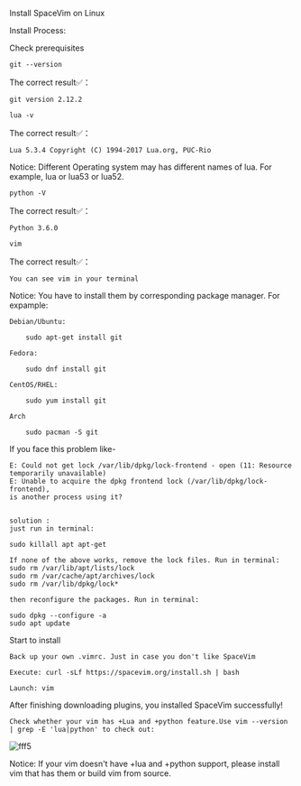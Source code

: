 
Install SpaceVim on Linux

Install Process:

Check prerequisites

    git --version

The correct result✅：

    git version 2.12.2

    lua -v

The correct result✅：

    Lua 5.3.4 Copyright (C) 1994-2017 Lua.org, PUC-Rio

Notice: Different Operating system may has different names of lua. For example, lua or lua53 or lua52.

    python -V

The correct result✅：

    Python 3.6.0

    vim

The correct result✅：

    You can see vim in your terminal

Notice: You have to install them by corresponding package manager. For expample:

    Debian/Ubuntu:

        sudo apt-get install git

    Fedora:

        sudo dnf install git

    CentOS/RHEL:

        sudo yum install git

    Arch

        sudo pacman -S git
        
        
If you face this problem like-

    E: Could not get lock /var/lib/dpkg/lock-frontend - open (11: Resource temporarily unavailable)  
    E: Unable to acquire the dpkg frontend lock (/var/lib/dpkg/lock-frontend),   
    is another process using it?
    
    
    solution : 
    just run in terminal:

    sudo killall apt apt-get

    If none of the above works, remove the lock files. Run in terminal:
    sudo rm /var/lib/apt/lists/lock
    sudo rm /var/cache/apt/archives/lock
    sudo rm /var/lib/dpkg/lock*

    then reconfigure the packages. Run in terminal:

    sudo dpkg --configure -a 
    sudo apt update 
     

Start to install

    Back up your own .vimrc. Just in case you don't like SpaceVim

    Execute: curl -sLf https://spacevim.org/install.sh | bash

    Launch: vim

After finishing downloading plugins, you installed SpaceVim successfully!

    Check whether your vim has +Lua and +python feature.Use vim --version | grep -E 'lua|python' to check out:
   
  ![fff5](https://user-images.githubusercontent.com/22427255/67116287-f9ce2000-f194-11e9-90d7-ef2cf44cc095.png)
    
  Notice: If your vim doesn't have +lua and +python support, please install vim that has them or build vim from source.
